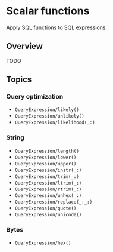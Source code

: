 # Scalar functions

Apply SQL functions to SQL expressions.

## Overview

TODO

## Topics

### Query optimization

- ``QueryExpression/likely()``
- ``QueryExpression/unlikely()``
- ``QueryExpression/likelihood(_:)``

### String

- ``QueryExpression/length()``
- ``QueryExpression/lower()``
- ``QueryExpression/upper()``
- ``QueryExpression/instr(_:)``
- ``QueryExpression/trim(_:)``
- ``QueryExpression/ltrim(_:)``
- ``QueryExpression/rtrim(_:)``
- ``QueryExpression/unhex(_:)``
- ``QueryExpression/replace(_:_:)``
- ``QueryExpression/quote()``
- ``QueryExpression/unicode()``

### Bytes

- ``QueryExpression/hex()``
